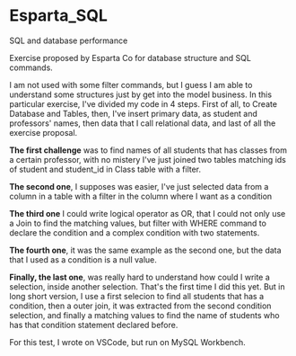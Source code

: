 # Esparta_SQL
SQL and database performance


Exercise proposed by Esparta Co for database structure and SQL commands.

I am not used with some filter commands, but I guess I am able to understand some structures just by get into the model business.
In this particular exercise, I've divided my code in 4 steps. First of all, to Create Database and Tables, then, I've insert primary data, as student and professors' names, then data that I call relational data, and last of all the exercise proposal.


**The first challenge** was to find names of all students that has classes from a certain professor, with no mistery I've just joined two tables matching ids of student and student_id in Class table with a filter.

**The second one**, I supposes was easier, I've just selected data from a column in a table with a filter in the column where I want as a condition

**The third one** I could write logical operator as OR, that I could not only use a Join to find the matching values, but filter with WHERE command to declare the condition and a complex condition with two statements.

**The fourth one**, it was the same example as the second one, but the data that I used as a condition is a null value.

**Finally, the last one**, was really hard to understand how could I write a selection, inside another selection. That's the first time I did this yet. But in long short version, I use a first selecion to find all students that has a condition, then a outer join, it was extracted from the second condition selection, and finally a matching values to find the name of students who has that condition statement declared before.

For this test, I wrote on VSCode, but run on MySQL Workbench.
